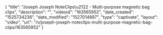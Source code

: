 {
    "title": "Joseph Joseph NoteClips\u2122 - Multi-purpose magnetic bag clips",
    "description": "",
    "videoid": "163565952",
    "date_created": "1525734236",
    "date_modified": "1527014897",
    "type": "captivate",
    "layout": "video",
    "url": "\/v\/joseph-joseph-noteclips-multi-purpose-magnetic-bag-clips\/163565952"
}